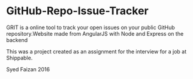# GitHub-Repo-Issue-Tracker
GRIT is a online tool to track your open issues on your public GitHub repository.Website made from AngularJS with Node and Express on the backend


This was a project created as an assignment for the interview for a job at Shippable. 

Syed Faizan 2016
